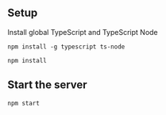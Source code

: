 ## Setup
Install global TypeScript and TypeScript Node

```
npm install -g typescript ts-node
```

```
npm install
```

## Start the server

```
npm start
```